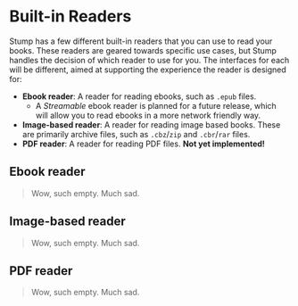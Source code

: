 # Built-in Readers

Stump has a few different built-in readers that you can use to read your books. These readers are geared towards specific use cases, but Stump handles the decision of which reader to use for you. The interfaces for each will be different, aimed at supporting the experience the reader is designed for:

- **Ebook reader**: A reader for reading ebooks, such as `.epub` files.
  - A _Streamable_ ebook reader is planned for a future release, which will allow you to read ebooks in a more network friendly way.
- **Image-based reader**: A reader for reading image based books. These are primarily archive files, such as `.cbz`/`zip` and `.cbr`/`rar` files.
- **PDF reader**: A reader for reading PDF files. **Not yet implemented!**

## Ebook reader

> Wow, such empty. Much sad.

## Image-based reader

> Wow, such empty. Much sad.

## PDF reader

> Wow, such empty. Much sad.
